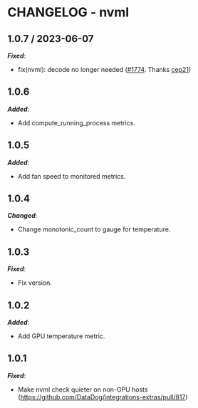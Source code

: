 # CHANGELOG - nvml

## 1.0.7 / 2023-06-07

***Fixed***:

* fix(nvml): decode no longer needed ([#1774](https://github.com/DataDog/integrations-extras/pull/1774). Thanks [cep21](https://github.com/cep21))

## 1.0.6

***Added***:

* Add compute_running_process metrics.

## 1.0.5

***Added***:

* Add fan speed to monitored metrics.

## 1.0.4

***Changed***:

* Change monotonic_count to gauge for temperature. 

## 1.0.3

***Fixed***:

* Fix version.

## 1.0.2

***Added***:

* Add GPU temperature metric. 

## 1.0.1

***Fixed***:

* Make nvml check quieter on non-GPU hosts (https://github.com/DataDog/integrations-extras/pull/817)
